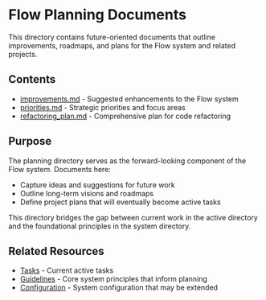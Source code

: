 # Flow Planning Documents

This directory contains future-oriented documents that outline improvements, roadmaps, and plans for the Flow system and related projects.

## Contents

- [improvements.md](improvements.md) - Suggested enhancements to the Flow system
- [priorities.md](priorities.md) - Strategic priorities and focus areas
- [refactoring_plan.md](refactoring_plan.md) - Comprehensive plan for code refactoring

## Purpose

The planning directory serves as the forward-looking component of the Flow system. Documents here:

- Capture ideas and suggestions for future work
- Outline long-term visions and roadmaps
- Define project plans that will eventually become active tasks

This directory bridges the gap between current work in the active directory and the foundational principles in the system directory.

## Related Resources

- [Tasks](../active/tasks.md) - Current active tasks
- [Guidelines](../system/guidelines.md) - Core system principles that inform planning
- [Configuration](../system/configuration.md) - System configuration that may be extended 